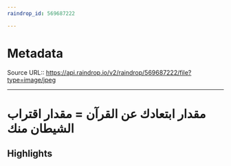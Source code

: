 ```yaml
---
raindrop_id: 569687222

---
```


# Metadata
Source URL:: https://api.raindrop.io/v2/raindrop/569687222/file?type=image/jpeg


---
# مقدار ابتعادك عن القرآن = مقدار اقتراب الشيطان منك



## Highlights
